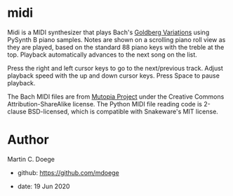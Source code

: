 # midi

Midi is a MIDI synthesizer that plays Bach's [Goldberg Variations](https://en.wikipedia.org/wiki/Goldberg_Variations)
using PySynth B piano samples.
Notes are shown on a scrolling piano roll view as they are played,
based on the standard 88 piano keys with the treble at the top.
Playback automatically advances to the next song on the list.

Press the right and left cursor keys to go to the next/previous track.
Adjust playback speed with the up and down cursor keys. Press Space to pause playback.

The Bach MIDI files are from [Mutopia Project](https://www.mutopiaproject.org/) under
the Creative Commons Attribution-ShareAlike license.
The Python MIDI file reading code is 2-clause BSD-licensed, which is compatible with Snakeware's MIT license.

# Author

Martin C. Doege

+ github: https://github.com/mdoege

+ date: 19 Jun 2020
